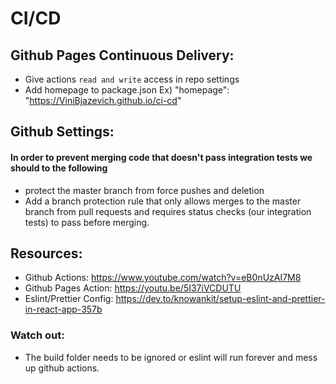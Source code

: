 # CI/CD

## Github Pages Continuous Delivery:

- Give actions `read and write` access in repo settings
- Add homepage to package.json Ex) "homepage": "https://ViniBjazevich.github.io/ci-cd"

## Github Settings:
#### In order to prevent merging code that doesn't pass integration tests we should to the following
- protect the master branch from force pushes and deletion
- Add a branch protection rule that only allows merges to the master branch from pull requests and requires status checks (our integration tests) to pass before merging.

## Resources:

- Github Actions: https://www.youtube.com/watch?v=eB0nUzAI7M8
- Github Pages Action: https://youtu.be/5I37iVCDUTU
- Eslint/Prettier Config: https://dev.to/knowankit/setup-eslint-and-prettier-in-react-app-357b

### Watch out:

- The build folder needs to be ignored or eslint will run forever and mess up github actions.
